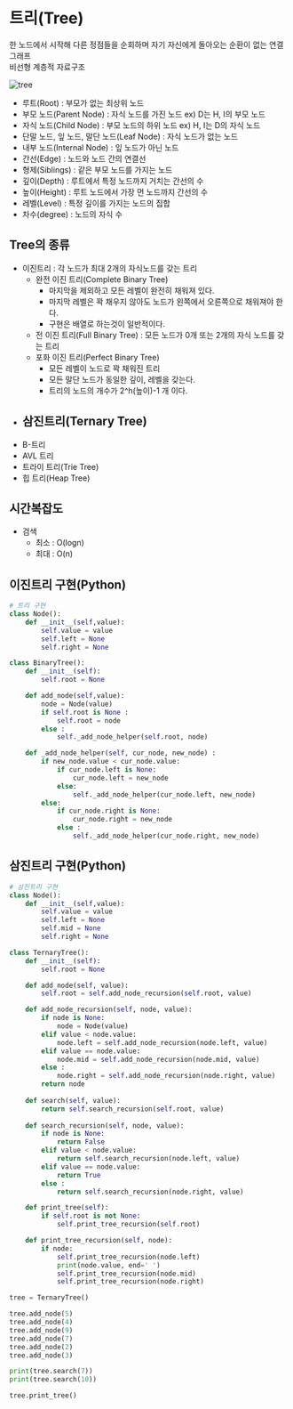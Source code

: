 # 트리(Tree)
한 노드에서 시작해 다른 정점들을 순회하며 자기 자신에게 돌아오는 순환이 없는 연결 그래프   
비선형 계층적 자료구조

![tree](https://user-images.githubusercontent.com/113990279/218428716-1657a98e-6119-4e8f-8fec-98d6c6a02ac4.png)

- 루트(Root) : 부모가 없는 최상위 노드
- 부모 노드(Parent Node) : 자식 노드를 가진 노드 ex) D는 H, I의 부모 노드
- 자식 노드(Child Node) : 부모 노드의 하위 노드 ex) H, I는 D의 자식 노드
- 단말 노드, 잎 노드, 말단 노드(Leaf Node) : 자식 노드가 없는 노드
- 내부 노드(Internal Node) : 잎 노드가 아닌 노드
- 간선(Edge) : 노드와 노드 간의 연결선
- 형제(Siblings) : 같은 부모 노드를 가지는 노드
- 깊이(Depth) : 루트에서 특정 노드까지 거치는 간선의 수
- 높이(Height) : 루트 노드에서 가장 먼 노드까지 간선의 수
- 레벨(Level) : 특정 깊이를 가지는 노드의 집합
- 차수(degree) : 노드의 자식 수

## Tree의 종류
- 이진트리 : 각 노드가 최대 2개의 자식노드를 갖는 트리
  - 완전 이진 트리(Complete Binary Tree)
    - 마지막을 제외하고 모든 레벨이 완전히 채워져 있다.
    - 마지막 레벨은 꽉 채우지 않아도 노드가 왼쪽에서 오른쪽으로 채워져야 한다.
    - 구현은 배열로 하는것이 일반적이다.
  - 전 이진 트리(Full Binary Tree) : 모든 노드가 0개 또는 2개의 자식 노드를 갖는 트리
  - 포화 이진 트리(Perfect Binary Tree) 
    - 모든 레벨이 노드로 꽉 채워진 트리
    - 모든 말단 노드가 동일한 깊이, 레벨을 갖는다.
    - 트리의 노드의 개수가 2^h(높이)-1 개 이다.
- 삼진트리(Ternary Tree)
    - 
- B-트리
- AVL 트리
- 트라이 트리(Trie Tree)
- 힙 트리(Heap Tree)

## 시간복잡도
- 검색
  - 최소 : O(logn)
  - 최대 : O(n)

## 이진트리 구현(Python)

```Python
# 트리 구현
class Node():
    def __init__(self,value):
        self.value = value
        self.left = None
        self.right = None

class BinaryTree():
    def __init__(self):
        self.root = None

    def add_node(self,value):
        node = Node(value)
        if self.root is None :
            self.root = node
        else :
            self._add_node_helper(self.root, node)

    def _add_node_helper(self, cur_node, new_node) :
        if new_node.value < cur_node.value:
            if cur_node.left is None:
                cur_node.left = new_node
            else:
                self._add_node_helper(cur_node.left, new_node)
        else:
            if cur_node.right is None:
                cur_node.right = new_node
            else :
                self._add_node_helper(cur_node.right, new_node)
```



## 삼진트리 구현(Python)

```Python
# 삼진트리 구현
class Node():
    def __init__(self,value):
        self.value = value
        self.left = None
        self.mid = None
        self.right = None

class TernaryTree():
    def __init__(self):
        self.root = None

    def add_node(self, value):
        self.root = self.add_node_recursion(self.root, value)

    def add_node_recursion(self, node, value):
        if node is None:
            node = Node(value)
        elif value < node.value:
            node.left = self.add_node_recursion(node.left, value)
        elif value == node.value:
            node.mid = self.add_node_recursion(node.mid, value)
        else :
            node.right = self.add_node_recursion(node.right, value)
        return node
    
    def search(self, value):
        return self.search_recursion(self.root, value)
    
    def search_recursion(self, node, value):
        if node is None:
            return False
        elif value < node.value:
            return self.search_recursion(node.left, value)
        elif value == node.value:
            return True
        else :
            return self.search_recursion(node.right, value)

    def print_tree(self):
        if self.root is not None:
            self.print_tree_recursion(self.root)

    def print_tree_recursion(self, node):
        if node:
            self.print_tree_recursion(node.left)
            print(node.value, end=' ')
            self.print_tree_recursion(node.mid)
            self.print_tree_recursion(node.right)

tree = TernaryTree()

tree.add_node(5)
tree.add_node(4)
tree.add_node(9)
tree.add_node(7)
tree.add_node(2)
tree.add_node(3)

print(tree.search(7)) 
print(tree.search(10))

tree.print_tree()
```